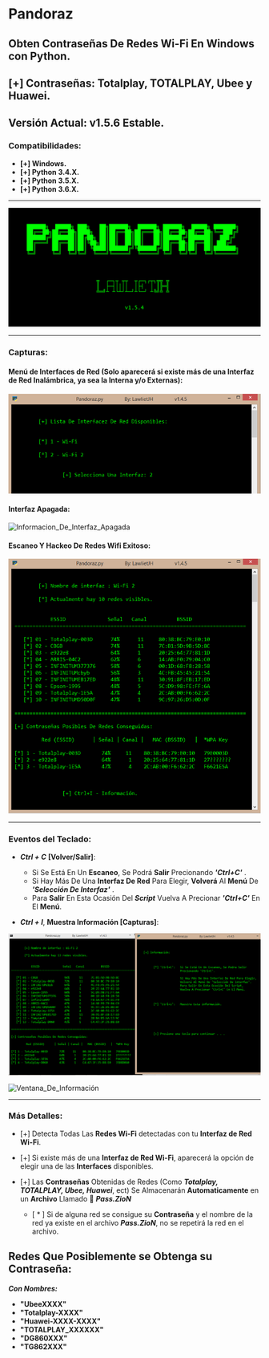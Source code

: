 # Pandoraz
## Obten Contraseñas De Redes Wi-Fi En Windows con Python.
## [+] Contraseñas: Totalplay, TOTALPLAY, Ubee y Huawei.
## Versión Actual: v1.5.6 Estable.

### Compatibilidades:

   * __[+] Windows.__
   * __[+] Python 3.4.X.__
   * __[+] Python 3.5.X.__
   * __[+] Python 3.6.X.__

- - -

![Banner](Capturas/Banners.png "Banners")

- - -
### Capturas:

#### Menú de Interfaces de Red (Solo aparecerá si existe más de una Interfaz de Red Inalámbrica, ya sea la Interna y/o Externas):

![Menu_Interfaces_De_Red](Capturas/Menu_Interfaces_De_Red.png "Menú Interfaces De Red")

#### Interfaz Apagada:

![Informacion_De_Interfaz_Apagada](Capturas/Información_De_Interfaz_Apagada.png "Información De Interfaz Apagada")

#### Escaneo Y Hackeo De Redes Wifi Exitoso:

![Escaneo_Exitoso](Capturas/Escaneo_Exitoso.png "Escaneo Exitoso")

- - -

### Eventos del Teclado:

* ___Ctrl + C___ __[Volver/Salir]__:

    * Si Se Está En Un __Escaneo__, Se Podrá __Salir__ Precionando ***'Ctrl+C'*** .
    * Si Hay Más De Una __Interfaz De Red__ Para Elegir, __Volverá__ Al __Menú__ De ***'Selección De Interfaz'*** .
    * Para __Salir__ En Esta Ocasión Del ___Script___ Vuelva A Precionar ***'Ctrl+C'*** En El __Menú__.

* ___Ctrl + I___, __Muestra Información [Capturas]__:

![Ctrl+I](Capturas/Ctrl+I.png "Precionando 'Ctrl+I'")


![Ventana_De_Información](Capturas/Ventana_De_Información.png "Ventana De Información")


- - -

### Más Detalles:

* [+] Detecta Todas Las __Redes Wi-Fi__ detectadas con tu __Interfaz de Red Wi-Fi__.

* [+] Si existe más de una __Interfaz de Red Wi-Fi__, aparecerá la opción de elegir una de las __Interfaces__ disponibles.

* [+] Las __Contraseñas__ Obtenidas de Redes (Como ___Totalplay, TOTALPLAY, Ubee, Huawei___, ect) Se Almacenarán __Automaticamente__ en un __Archivo__ Llamado 📶 ___Pass.ZioN___
  
  * [ \* ] Si de alguna red se consigue su __Contraseña__ y el nombre de la red ya existe en el archivo ___Pass.ZioN___, no se repetirá la red en el archivo.


## Redes Que Posiblemente se Obtenga su Contraseña:

***Con Nombres:***

 * __"UbeeXXXX"__
 * __"Totalplay-XXXX"__
 * __"Huawei-XXXX-XXXX"__
 * __"TOTALPLAY_XXXXXX"__
 * __"DG860XXX"__
 * __"TG862XXX"__
